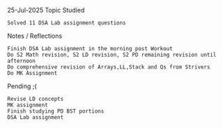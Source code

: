 25-Jul-2025
Topic Studied

    Solved 11 DSA Lab assignment questions
    

Notes / Reflections

    Finish DSA Lab assignment in the morning post Workout
    Do S2 Math revision, S2 LD revision, S2 PD remaining revision until afternoon
    Do comprehensive revision of Arrays,LL,Stack and Qs from Strivers
    Do MK Assignment

Pending ;(

    Revise LD concepts
    MK assignment
    Finish studying PD BST portions
    DSA Lab assignment 

